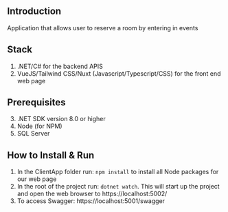 ## Introduction

Application that allows user to reserve a room by entering in events

## Stack

1. .NET/C# for the backend APIS
2.  VueJS/Tailwind CSS/Nuxt (Javascript/Typescript/CSS) for the front end web page

## Prerequisites
3. .NET SDK version 8.0 or higher
4. Node (for NPM)
5. SQL Server

## How to Install & Run
1. In the ClientApp folder run: `npm install` to install all Node packages for our web page
2. In the root of the project run: `dotnet watch`. This will start up the project and open the web browser to https://localhost:5002/
3. To access Swagger: https://localhost:5001/swagger

